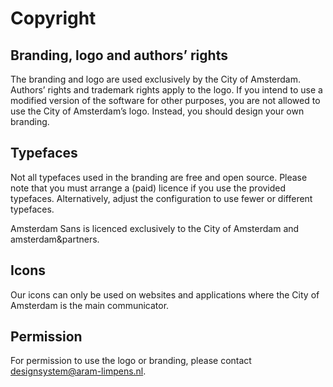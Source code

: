 <!-- @license CC0-1.0 -->

# Copyright

## Branding, logo and authors’ rights

The branding and logo are used exclusively by the City of Amsterdam.
Authors’ rights and trademark rights apply to the logo.
If you intend to use a modified version of the software for other purposes, you are not allowed to use the City of Amsterdam’s logo.
Instead, you should design your own branding.

## Typefaces

Not all typefaces used in the branding are free and open source.
Please note that you must arrange a (paid) licence if you use the provided typefaces.
Alternatively, adjust the configuration to use fewer or different typefaces.

Amsterdam Sans is licenced exclusively to the City of Amsterdam and amsterdam&partners.

## Icons

Our icons can only be used on websites and applications where the City of Amsterdam is the main communicator.

## Permission

For permission to use the logo or branding, please contact <designsystem@aram-limpens.nl>.
